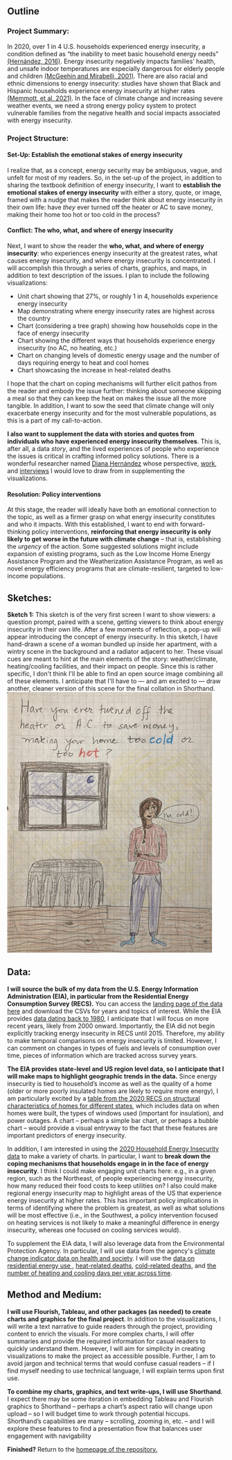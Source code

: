 ## Outline
### Project Summary: 
In 2020, over 1 in 4 U.S. households experienced energy insecurity, a condition defined as “the inability to meet basic household energy needs” [(Hern&aacute;ndez, 2016)](https://www.ncbi.nlm.nih.gov/pmc/articles/PMC5114037/). Energy insecurity negatively impacts families’ health, and unsafe indoor temperatures are especially dangerous for elderly people and children [(McGeehin and Mirabelli, 2001)](https://ehp.niehs.nih.gov/doi/10.1289/ehp.109-1240665). There are also racial and ethnic dimensions to energy insecurity: studies have shown that Black and Hispanic households experience energy insecurity at higher rates [(Memmott, et al, 2021)](https://www.nature.com/articles/s41560-020-00763-9). In the face of climate change and increasing severe weather events, we need a strong energy policy system to protect vulnerable families from the negative health and social impacts associated with energy insecurity. 
<br>
### Project Structure: 
#### Set-Up: Establish the emotional stakes of energy insecurity 
I realize that, as a concept, energy security may be ambiguous, vague, and unfelt for most of my readers. So, in the set-up of the project, in addition to sharing the textbook definition of energy insecurity, I want to <b>establish the emotional stakes of energy insecurity</b> with either a story, quote, or image, framed with a nudge that makes the reader think about energy insecurity in their own life: have <em>they</em> ever turned off the heater or AC to save money, making their home too hot or too cold in the process? 

#### Conflict: The who, what, and where of energy insecurity 
Next, I want to show the reader the <b>who, what, and where of energy insecurity</b>: who experiences energy insecurity at the greatest rates, what causes energy insecurity, and where energy insecurity is concentrated. I will accomplish this through a series of charts, graphics, and maps, in addition to text description of the issues. I plan to include the following visualizations: 
<ul>
  <li>Unit chart showing that 27%, or roughly 1 in 4, households experience energy insecurity</li>
  <li>Map demonstrating where energy insecurity rates are highest across the country</li>
  <li>Chart (considering a tree graph) showing how households cope in the face of energy insecurity</li>
  <li>Chart showing the different ways that households experience energy insecurity (no AC, no heating, etc.)</li>
  <li>Chart on changing levels of domestic energy usage and the number of days requiring energy to heat and cool homes</li>
  <li>Chart showcasing the increase in heat-related deaths</li>
</ul>
I hope that the chart on coping mechanisms will further elicit pathos from the reader and embody the issue further: thinking about someone skipping a meal so that they can keep the heat on makes the issue all the more tangible. In addition, I want to sow the seed that climate change will only exacerbate energy insecurity and for the most vulnerable populations, as this is a part of my call-to-action. 

<b>I also want to supplement the data with stories and quotes from individuals who have experienced energy insecurity themselves</b>. This is, after all, a data <em>story</em>, and the lived experiences of people who experience the issues is critical in crafting informed policy solutions. There is a wonderful researcher named [Diana Hern&aacute;ndez]( https://www.publichealth.columbia.edu/people/our-faculty/faculty-action/energy-insecurity) whose perspective, [work]( https://www.ncbi.nlm.nih.gov/pmc/articles/PMC5114037/), and [interviews]( https://www.healthaffairs.org/doi/10.1377/hlthaff.2017.1413) I would love to draw from in supplementing the visualizations. 

#### Resolution: Policy interventions 
At this stage, the reader will ideally have both an emotional connection to the topic, as well as a firmer grasp on what energy insecurity constitutes and who it impacts. With this established, I want to end with forward-thinking policy interventions, <b>reinforcing that energy insecurity is only likely to get worse in the future with climate change</b> – that is, establishing the <em>urgency</em> of the action. Some suggested solutions might include expansion of existing programs, such as the Low Income Home Energy Assistance Program and the Weatherization Assistance Program, as well as novel energy efficiency programs that are climate-resilient, targeted to low-income populations.  

## Sketches: 
<b>Sketch 1:</b> This sketch is of the very first screen I want to show viewers: a question prompt, paired with a scene, getting viewers to think about energy insecurity in their own life. After a few moments of reflection, a pop-up will appear introducing the concept of energy insecurity. In this sketch, I have hand-drawn a scene of a woman bundled up inside her apartment, with a wintry scene in the background and a radiator adjacent to her. These visual cues are meant to hint at the main elements of the story: weather/climate, heating/cooling facilities, and their impact on people. Since this is rather specific, I don't think I'll be able to find an open source image combining all of these elements. I anticipate that I'll have to — and am excited to — draw another, cleaner version of this scene for the final collation in Shorthand. <br>
<img src="Sketch1.gif" height="600" width="472.5" class="center">


## Data:
<b>I will source the bulk of my data from the U.S. Energy Information Administration (EIA), in particular from the Residential Energy Consumption Survey (RECS).</b> You can access the [landing page of the data here]( https://www.eia.gov/consumption/residential/data/2020/) and download the CSVs for years and topics of interest. While the EIA provides [data dating back to 1980](https://www.eia.gov/consumption/residential/data/previous.php), I anticipate that I will focus on more recent years, likely from 2000 onward. Importantly, the EIA did not begin explicitly tracking energy insecurity in RECS until 2015. Therefore, my ability to make temporal comparisons on energy insecurity is limited. However, I can comment on changes in types of fuels and levels of consumption over time, pieces of information which are tracked across survey years. 

<b>The EIA provides state-level and US region level data, so I anticipate that I will make maps to highlight geographic trends in the data.</b> Since energy insecurity is tied to household’s income as well as the quality of a home (older or more poorly insulated homes are likely to require more energy), I am particularly excited by a [table from the 2020 RECS on structural characteristics of homes for different states]( https://view.officeapps.live.com/op/view.aspx?src=https%3A%2F%2Fwww.eia.gov%2Fconsumption%2Fresidential%2Fdata%2F2020%2Fstate%2Fxls%2FState%2520Structural%2520Characteristics.xlsx&wdOrigin=BROWSELINK), which includes data on when homes were built, the types of windows used (important for insulation), and power outages. A chart – perhaps a simple bar chart, or perhaps a bubble chart – would provide a visual entryway to the fact that these features are important predictors of energy insecurity.

In addition, I am interested in using the [2020 Household Energy Insecurity data]( https://view.officeapps.live.com/op/view.aspx?src=https%3A%2F%2Fwww.eia.gov%2Fconsumption%2Fresidential%2Fdata%2F2020%2Fhc%2Fxls%2FHC%252011.1.xlsx&wdOrigin=BROWSELINK) to make a variety of charts. In particular, I want to <b>break down the coping mechanisms that households engage in in the face of energy insecurity</b>. I think I could make engaging unit charts here: e.g., in a given region, such as the Northeast, of people experiencing energy insecurity, how many reduced their food costs to keep utilities on? I also could make regional energy insecurity map to highlight areas of the US that experience energy insecurity at higher rates. This has important policy implications in terms of identifying where the problem is greatest, as well as what solutions will be most effective (i.e., in the Southwest, a policy intervention focused on heating services is not likely to make a meaningful difference in energy insecurity, whereas one focused on cooling services would). 

To supplement the EIA data, I will also leverage data from the Environmental Protection Agency. In particular, I will use data from the agency's [climate change indicator data on health and society](https://www.epa.gov/climate-indicators/health-society). I will use the [data on residential energy use ](https://www.epa.gov/climate-indicators/climate-change-indicators-heating-and-cooling-degree-days), [heat-related deaths](https://www.epa.gov/climate-indicators/climate-change-indicators-heat-related-deaths), [cold-related deaths](https://www.epa.gov/climate-indicators/climate-change-indicators-cold-related-deaths), and [the number of heating and cooling days per year across time](https://www.epa.gov/climate-indicators/climate-change-indicators-heating-and-cooling-degree-days).




## Method and Medium: 
<b>I will use Flourish, Tableau, and other packages (as needed) to create charts and graphics for the final project</b>. In addition to the visualizations, I will write a text narrative to guide readers through the project, providing content to enrich the visuals. For more complex charts, I will offer summaries and provide the required information for casual readers to quickly understand them. However, I will aim for simplicity in creating visualizations to make the project as accessible possible. Further, I am to avoid jargon and technical terms that would confuse casual readers – if I find myself needing to use technical language, I will explain terms upon first use. 

<b>To combine my charts, graphics, and text write-ups, I will use Shorthand</b>. I expect there may be some iteration in embedding Tableau and Flourish graphics to Shorthand – perhaps a chart’s aspect ratio will change upon upload – so I will budget time to work through potential hiccups. Shorthand’s capabilities are many – scrolling, zooming in, etc. – and I will explore these features to find a presentation flow that balances user engagement with navigability


<b>Finished?</b> Return to the [homepage of the repository.](README.md)

